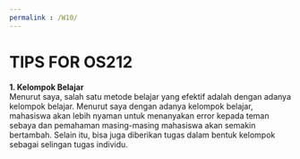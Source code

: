 ```yaml
---
permalink : /W10/
---
```


# TIPS FOR OS212
**1. Kelompok Belajar**<br />
Menurut saya, salah satu metode belajar yang efektif adalah dengan adanya kelompok belajar. Menurut saya dengan adanya kelompok belajar, mahasiswa akan lebih nyaman untuk menanyakan error kepada teman sebaya dan pemahaman masing-masing mahasiswa akan semakin bertambah. Selain itu, bisa juga diberikan tugas dalam bentuk kelompok sebagai selingan tugas individu.
